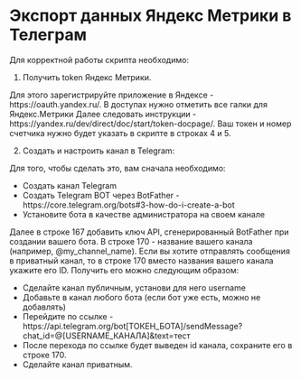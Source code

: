 # Экспорт данных Яндекс Метрики в Телеграм

Для корректной работы скрипта необходимо:

1. Получить token Яндекс Метрики.
<p>Для этого зарегистрируйте приложение в Яндексе - https://oauth.yandex.ru/. В доступах нужно отметить все галки для Яндекс.Метрики
Далее следовать инструкции - https://yandex.ru/dev/direct/doc/start/token-docpage/. Ваш токен и номер счетчика нужно будет указать в скрипте в строках 4 и 5.</p>

2. Создать и настроить канал в Telegram:
<p>Для того, чтобы сделать это, вам сначала необходимо:</p>
<ul>
<li>Создать канал Telegram</li>
<li>Создать Telegram BOT через BotFather - https://core.telegram.org/bots#3-how-do-i-create-a-bot</li>
<li>Установите бота в качестве администратора на своем канале</li>
</ul>
<p>Далее в строке 167 добавить ключ API, сгенерированный BotFather при создании вашего бота.
В строке 170 - название вашего канала (например, @my_channel_name).
Если вы хотите отправлять сообщения в приватный канал, то в строке 170 вместо названия вашего канала укажите его ID. Получить его можно следующим образом:</p>
<ul>
<li>Сделайте канал публичным, установи для него username</li>
<li>Добавьте в канал любого бота (если бот уже есть, можно не добавлять)</li>
<li>Перейдите по ссылке - https://api.telegram.org/bot[ТОКЕН_БОТА]/sendMessage?chat_id=@[USERNAME_КАНАЛА]&text=тест</li>
<li>После перехода по ссылке будет выведен id канала, сохраните его в строке 170.</li>
<li>Сделайте канал приватным.</li>
</ul>

